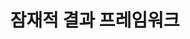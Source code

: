 ---
title: "잠재적 결과 프레임워크"
layout: single
classes: wide
toc: true
categories: 
- Causal inference
---